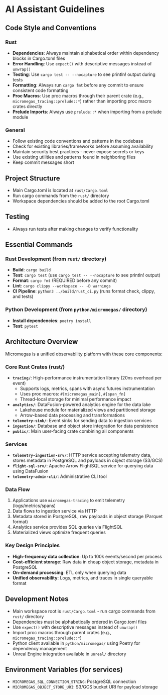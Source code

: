 # AI Assistant Guidelines

## Code Style and Conventions

### Rust
- **Dependencies**: Always maintain alphabetical order within dependency blocks in Cargo.toml files
- **Error Handling**: Use `expect()` with descriptive messages instead of `unwrap()`
- **Testing**: Use `cargo test -- --nocapture` to see println! output during tests
- **Formatting**: Always run `cargo fmt` before any commit to ensure consistent code formatting
- **Proc Macros**: Use proc macros through their parent crate (e.g., `micromegas_tracing::prelude::*`) rather than importing proc macro crates directly
- **Prelude Imports**: Always use `prelude::*` when importing from a prelude module

### General
- Follow existing code conventions and patterns in the codebase
- Check for existing libraries/frameworks before assuming availability
- Maintain security best practices - never expose secrets or keys
- Use existing utilities and patterns found in neighboring files
- Keep commit messages short

## Project Structure
- Main Cargo.toml is located at `rust/Cargo.toml`
- Run cargo commands from the `rust/` directory
- Workspace dependencies should be added to the root Cargo.toml

## Testing
- Always run tests after making changes to verify functionality

## Essential Commands

### Rust Development (from `rust/` directory)
- **Build**: `cargo build`
- **Test**: `cargo test` (use `cargo test -- --nocapture` to see println! output)
- **Format**: `cargo fmt` (REQUIRED before any commit)
- **Lint**: `cargo clippy --workspace -- -D warnings`
- **CI Pipeline**: `python3 ../build/rust_ci.py` (runs format check, clippy, and tests)

### Python Development (from `python/micromegas/` directory)
- **Install dependencies**: `poetry install`
- **Test**: `pytest`

## Architecture Overview

Micromegas is a unified observability platform with these core components:

### Core Rust Crates (rust/)
- **`tracing/`**: High-performance instrumentation library (20ns overhead per event)
  - Supports logs, metrics, spans with async futures instrumentation
  - Uses proc macros: `#[micromegas_main]`, `#[span_fn]`
  - Thread-local storage for minimal performance impact
- **`analytics/`**: DataFusion-powered analytics engine for the data lake
  - Lakehouse module for materialized views and partitioned storage
  - Arrow-based data processing and transformations
- **`telemetry-sink/`**: Event sinks for sending data to ingestion services
- **`ingestion/`**: Database and object store integration for data persistence
- **`public/`**: Main user-facing crate combining all components

### Services
- **`telemetry-ingestion-srv/`**: HTTP service accepting telemetry data, stores metadata in PostgreSQL and payloads in object storage (S3/GCS)
- **`flight-sql-srv/`**: Apache Arrow FlightSQL service for querying data using DataFusion
- **`telemetry-admin-cli/`**: Administrative CLI tool

### Data Flow
1. Applications use `micromegas-tracing` to emit telemetry (logs/metrics/spans)
2. Data flows to ingestion service via HTTP
3. Metadata stored in PostgreSQL, raw payloads in object storage (Parquet format)
4. Analytics service provides SQL queries via FlightSQL
5. Materialized views optimize frequent queries

### Key Design Principles
- **High-frequency data collection**: Up to 100k events/second per process
- **Cost-efficient storage**: Raw data in cheap object storage, metadata in PostgreSQL
- **On-demand processing**: ETL only when querying data
- **Unified observability**: Logs, metrics, and traces in single queryable format

## Development Notes

- Main workspace root is `rust/Cargo.toml` - run cargo commands from `rust/` directory
- Dependencies must be alphabetically ordered in Cargo.toml files
- Use `expect()` with descriptive messages instead of `unwrap()`
- Import proc macros through parent crates (e.g., `micromegas_tracing::prelude::*`)
- Python client available in `python/micromegas/` using Poetry for dependency management
- Unreal Engine integration available in `unreal/` directory

## Environment Variables (for services)
- `MICROMEGAS_SQL_CONNECTION_STRING`: PostgreSQL connection
- `MICROMEGAS_OBJECT_STORE_URI`: S3/GCS bucket URI for payload storage
